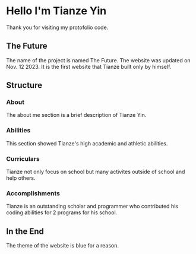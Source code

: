 # Hello I'm Tianze Yin

Thank you for visiting my protofolio code.

## The Future

The name of the project is named The Future.
The website was updated on Nov. 12 2023.
It is the first website that Tianze built only by himself.

## Structure

### About

The about me section is a brief description of Tianze Yin.

### Abilities

This section showed Tianze's high academic and athletic abilities.

### Curriculars

Tianze not only focus on school but many activites outside of school and help others.

### Accomplishments

Tianze is an outstanding scholar and programmer who contributed his coding abilities for 2 programs for his school.

## In the End

The theme of the website is blue for a reason.
